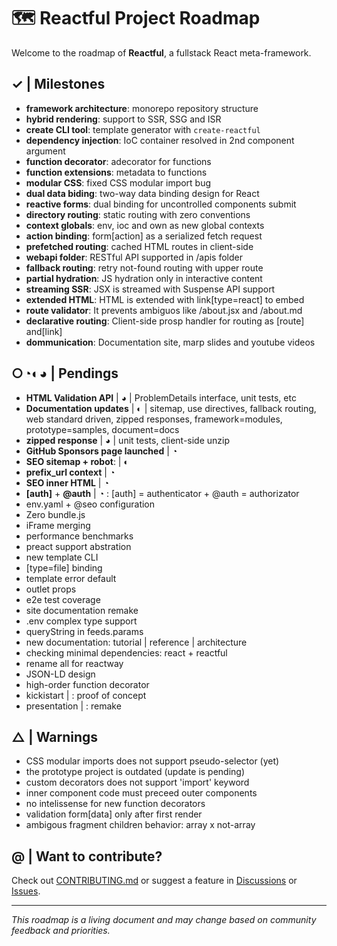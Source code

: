 # 🗺️ Reactful Project Roadmap

Welcome to the roadmap of **Reactful**, a fullstack React meta-framework.

## ✓ | Milestones

- **framework architecture**: monorepo repository structure  
- **hybrid rendering**: support to SSR, SSG and ISR 
- **create CLI tool**: template generator with `create-reactful` 
- **dependency injection**: IoC container resolved in 2nd component argument 
- **function decorator**: adecorator for functions 
- **function extensions**: metadata to functions 
- **modular CSS**: fixed CSS modular import bug 
- **dual data biding**: two-way data binding design for React 
- **reactive forms**: dual binding for uncontrolled components submit 
- **directory routing**: static routing with zero conventions 
- **context globals**: env, ioc and own as new global contexts 
- **action binding**: form[action] as a serialized fetch request 
- **prefetched routing**: cached HTML routes in client-side
- **webapi folder**: RESTful API supported in /apis folder 
- **fallback routing**: retry not-found routing with upper route 
- **partial hydration**: JS hydration only in interactive content 
- **streaming SSR**: JSX is streamed with Suspense API support 
- **extended HTML**: HTML is extended with link[type=react] to embed 
- **route validator**: It prevents ambiguos like /about.jsx and /about.md 
- **declarative routing**: Client-side prosp handler for routing as [route] and[link] 
- **dommunication**: Documentation site, marp slides and youtube videos 

## ○◔◐◕  | Pendings 

 - **HTML Validation API** | ◕ | ProblemDetails interface, unit tests, etc
 - **Documentation updates** | ◐ | sitemap, use directives, fallback routing, web standard driven, zipped responses, framework=modules, prototype=samples, document=docs
 - **zipped response** | ◕ | unit tests, client-side unzip
 - **GitHub Sponsors page launched** | ◔
 - **SEO sitemap + robot**: | ◐
 - **prefix_url context** | ◔
 - **SEO inner HTML** | ◔
 - **[auth]** + **@auth** | ◔ : [auth] = authenticator + @auth = authorizator
 - env.yaml + @seo configuration 
 - Zero bundle.js
 - iFrame merging
 - performance benchmarks
 - preact support abstration
 - new template CLI
 - [type=file] binding
 - template error default
 - outlet props
 - e2e test coverage 
 - site documentation remake
 - .env complex type support
 - queryString in feeds.params
 - new documentation: tutorial | reference | architecture
 - checking minimal dependencies: react + reactful
 - rename all for reactway
 - JSON-LD design
 - high-order function decorator
 - kickistart | : proof of concept
 - presentation | : remake   
 
## △ | Warnings

- CSS modular imports does not support pseudo-selector (yet)
- the prototype project is outdated (update is pending)
- custom decorators does not support 'import' keyword
- inner component code must preceed outer components
- no intelissense for new function decorators
- validation form[data] only after first render
- ambigous fragment children behavior: array x not-array

## @ | Want to contribute?

Check out [CONTRIBUTING.md](./CONTRIBUTING.md) or suggest a feature in [Discussions](https://github.com/your-repo/discussions) or [Issues](https://github.com/your-repo/issues).

---

_This roadmap is a living document and may change based on community feedback and priorities._
